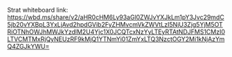 Strat whiteboard link: https://wbd.ms/share/v2/aHR0cHM6Ly93aGl0ZWJvYXJkLm1pY3Jvc29mdC5jb20vYXBpL3YxLjAvd2hpdGVib2FyZHMvcmVkZWVtLzI5NjU3Zjg5YjM5OTRiOTNhOWJhMWJkYzdlM2U4Yjc1X0JCQTcxNzYyLTEyRTAtNDJFMS1CMzI0LTVCMTMxRjQyNEUzRF9kMjQ1YTNmYi01ZmYxLTQ3NzctOGY2Mi1kNjAzYmQ4ZGJkYWU=
